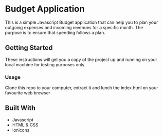 # Budget Application

This is a simple Javascript Budget application that can help you to plan your outgoing expenses and incoming revenues for a specific month. The purpose is to ensure that spending follows a plan.

## Getting Started

These instructions will get you a copy of the project up and running on your local machine for testing purposes only. 


### Usage

Clone this repo to your computer, extract it and lunch the index.html on your favourite web browser


## Built With

* Javascript 
* HTML & CSS
* Ionicons

 



